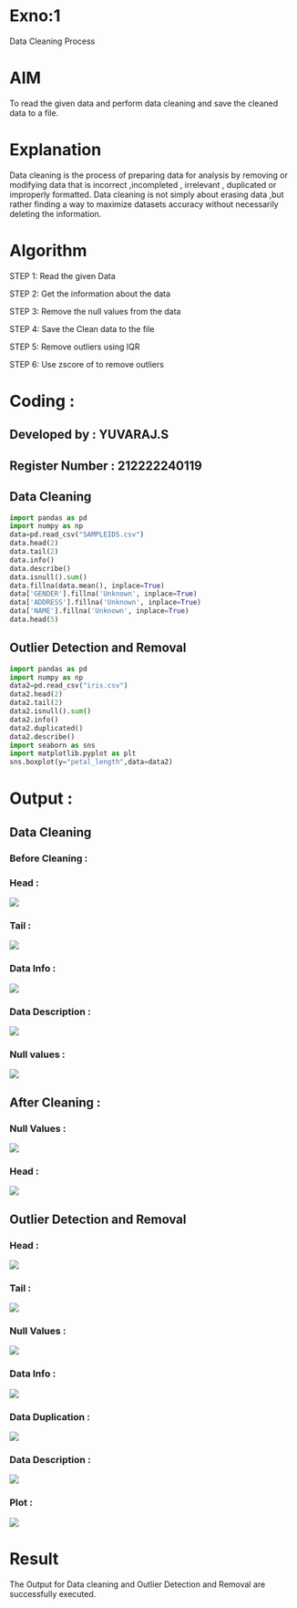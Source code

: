 # Exno:1
Data Cleaning Process

# AIM
To read the given data and perform data cleaning and save the cleaned data to a file.

# Explanation
Data cleaning is the process of preparing data for analysis by removing or modifying data that is incorrect ,incompleted , irrelevant , duplicated or improperly formatted. Data cleaning is not simply about erasing data ,but rather finding a way to maximize datasets accuracy without necessarily deleting the information.

# Algorithm
STEP 1: Read the given Data

STEP 2: Get the information about the data

STEP 3: Remove the null values from the data

STEP 4: Save the Clean data to the file

STEP 5: Remove outliers using IQR

STEP 6: Use zscore of to remove outliers

# Coding :
## Developed by : YUVARAJ.S
## Register Number : 212222240119
## Data Cleaning 
```py
import pandas as pd
import numpy as np
data=pd.read_csv("SAMPLEIDS.csv")
data.head(2)
data.tail(2)
data.info()
data.describe()
data.isnull().sum()
data.fillna(data.mean(), inplace=True)
data['GENDER'].fillna('Unknown', inplace=True)
data['ADDRESS'].fillna('Unknown', inplace=True)
data['NAME'].fillna('Unknown', inplace=True)
data.head(5)
```
##  Outlier Detection and Removal
```py
import pandas as pd
import numpy as np
data2=pd.read_csv("iris.csv")
data2.head(2)
data2.tail(2)
data2.isnull().sum()
data2.info()
data2.duplicated()
data2.describe()
import seaborn as sns
import matplotlib.pyplot as plt
sns.boxplot(y="petal_length",data=data2)
```
# Output :
## Data Cleaning
### Before Cleaning :
### Head :
![](./img/1.png)
### Tail : 
![](./img/2.png)
### Data Info :
![](./img/3.png)
### Data Description :
![](./img/4.png)
### Null values : 
![](./img/5.png)
## After Cleaning :
### Null Values :
![](./img/6.png)
### Head :
![](./img/7.png)
## Outlier Detection and Removal
### Head :
![](./img/11.png)
### Tail :
![](./img/12.png)
### Null Values :
![](./img/13.png)
### Data Info :
![](./img/14.png)
### Data Duplication :
![](./img/15.png)
### Data Description :
![](./img/16.png)
### Plot :
![](./img/17.png)
# Result
The Output for Data cleaning and Outlier Detection and Removal are successfully executed.